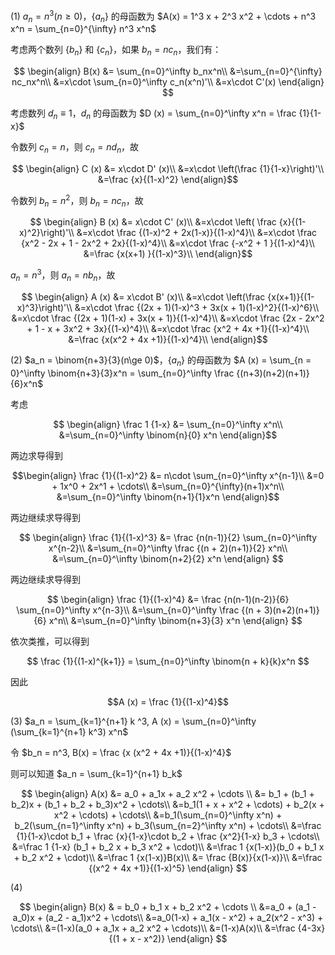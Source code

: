 (1)  $a_n = n^3 (n \ge 0)$，$\{a_n\}$ 的母函数为 $A(x) = 1^3 x + 2^3 x^2 + \cdots + n^3 x^n = \sum_{n=0}^{\infty} n^3 x^n$

考虑两个数列 $\{b_n\}$ 和 $\{c_n\}$，如果 $b_n = nc_n$，我们有：

$$
\begin{align}
B(x) &= \sum_{n=0}^\infty b_nx^n\\
&=\sum_{n=0}^{\infty} nc_nx^n\\
&=x\cdot \sum_{n=0}^\infty c_n(x^n)'\\
&=x\cdot C'(x)
\end{align}
$$

考虑数列 $d_n \equiv 1$，$d_n$ 的母函数为 $D (x) = \sum_{n=0}^\infty x^n = \frac {1}{1-x}$

令数列 $c_n = n$，则 $c_n = nd_n$，故 

$$
\begin{align}
C (x) &= x\cdot D' (x)\\
&=x\cdot \left(\frac {1}{1-x}\right)'\\
&=\frac {x}{(1-x)^2}
\end{align}$$

令数列 $b_n = n^2$，则 $b_n = nc_n$，故

$$ \begin{align}
B (x) &= x\cdot C' (x)\\
&=x\cdot \left( \frac {x}{(1-x)^2}\right)'\\
&=x\cdot \frac {(1-x)^2 + 2x(1-x)}{(1-x)^4}\\
&=x\cdot \frac {x^2 - 2x + 1 - 2x^2 + 2x}{(1-x)^4}\\
&=x\cdot \frac {-x^2 + 1 }{(1-x)^4}\\
&=\frac {x(x+1) }{(1-x)^3}\\
\end{align}$$

$a_n = n^3$，则 $a_n = nb_n$，故

$$
\begin{align}
A (x) &= x\cdot B' (x)\\
&=x\cdot \left(\frac {x(x+1)}{(1-x)^3}\right)'\\
&=x\cdot \frac {(2x + 1)(1-x)^3  + 3x(x + 1)(1-x)^2}{(1-x)^6}\\
&=x\cdot \frac {(2x + 1)(1-x)  + 3x(x + 1)}{(1-x)^4}\\
&=x\cdot \frac {2x - 2x^2 + 1 - x  + 3x^2 + 3x}{(1-x)^4}\\
&=x\cdot \frac {x^2 + 4x +1}{(1-x)^4}\\
&=\frac {x(x^2 + 4x +1)}{(1-x)^4}\\
\end{align}$$

(2) $a_n = \binom{n+3}{3}(n\ge 0)$，$\{a_n\}$ 的母函数为 $A (x) = \sum_{n = 0}^\infty \binom{n+3}{3}x^n = \sum_{n=0}^\infty \frac {(n+3)(n+2)(n+1)}{6}x^n$

考虑

$$
\begin{align}
\frac 1 {1-x} &= \sum_{n=0}^\infty x^n\\
&=\sum_{n=0}^\infty \binom{n}{0} x^n
\end{align}$$

两边求导得到 

$$\begin{align}
\frac {1}{(1-x)^2} &= n\cdot \sum_{n=0}^\infty x^{n-1}\\
&=0 + 1x^0 + 2x^1 + \cdots\\
&=\sum_{n=0}^{\infty}(n+1)x^n\\
&=\sum_{n=0}^\infty \binom{n+1}{1}x^n
\end{align}$$

两边继续求导得到

$$
\begin{align}
\frac {1}{(1-x)^3} &= \frac {n(n-1)}{2} \sum_{n=0}^\infty x^{n-2}\\
&=\sum_{n=0}^\infty \frac {(n + 2)(n+1)}{2} x^n\\
&=\sum_{n=0}^\infty \binom{n+2}{2} x^n
\end{align}
$$

两边继续求导得到

$$
\begin{align}
\frac {1}{(1-x)^4} &= \frac {n(n-1)(n-2)}{6} \sum_{n=0}^\infty x^{n-3}\\
&=\sum_{n=0}^\infty \frac {(n + 3)(n+2)(n+1)}{6} x^n\\
&=\sum_{n=0}^\infty \binom{n+3}{3} x^n
\end{align}
$$

依次类推，可以得到

$$
\frac {1}{(1-x)^{k+1}} = \sum_{n=0}^\infty \binom{n + k}{k}x^n
$$

因此 

$$A (x) = \frac {1}{(1-x)^4}$$

(3) $a_n = \sum_{k=1}^{n+1} k ^3, A (x) = \sum_{n=0}^\infty (\sum_{k=1}^{n+1} k^3) x^n$

令 $b_n = n^3, B(x) = \frac {x (x^2 + 4x +1)}{(1-x)^4}$

则可以知道 $a_n = \sum_{k=1}^{n+1} b_k$

$$
\begin{align}
A(x) &= a_0 + a_1x + a_2 x^2 + \cdots \\
&= b_1 + (b_1 + b_2)x  + (b_1 + b_2 + b_3)x^2 + \cdots\\
&=b_1(1 + x + x^2 + \cdots) + b_2(x + x^2 + \cdots) + \cdots\\
&=b_1(\sum_{n=0}^\infty x^n) + b_2(\sum_{n=1}^\infty x^n) + b_3(\sum_{n=2}^\infty x^n) + \cdots\\
&=\frac {1}{1-x}\cdot b_1 + \frac {x}{1-x}\cdot b_2 + \frac {x^2}{1-x} b_3 + \cdots\\
&=\frac 1 {1-x} (b_1 + b_2 x + b_3 x^2 + \cdot)\\
&=\frac 1 {x(1-x)}(b_0  + b_1 x + b_2 x^2 + \cdot)\\
&=\frac 1 {x(1-x)}B(x)\\
&= \frac {B(x)}{x(1-x)}\\
&=\frac {(x^2 + 4x +1)}{(1-x)^5}
\end{align}
$$

(4) 

$$
\begin{align}
B(x) & = b_0 + b_1 x + b_2 x^2 + \cdots \\
&=a_0 + (a_1 - a_0)x + (a_2 - a_1)x^2 + \cdots\\
&=a_0(1-x) + a_1(x - x^2) + a_2(x^2 - x^3) + \cdots\\
&=(1-x)(a_0 + a_1x + a_2 x^2 + \cdots)\\
&=(1-x)A(x)\\
&=\frac {4-3x}{(1 + x - x^2)}
\end{align}
$$

